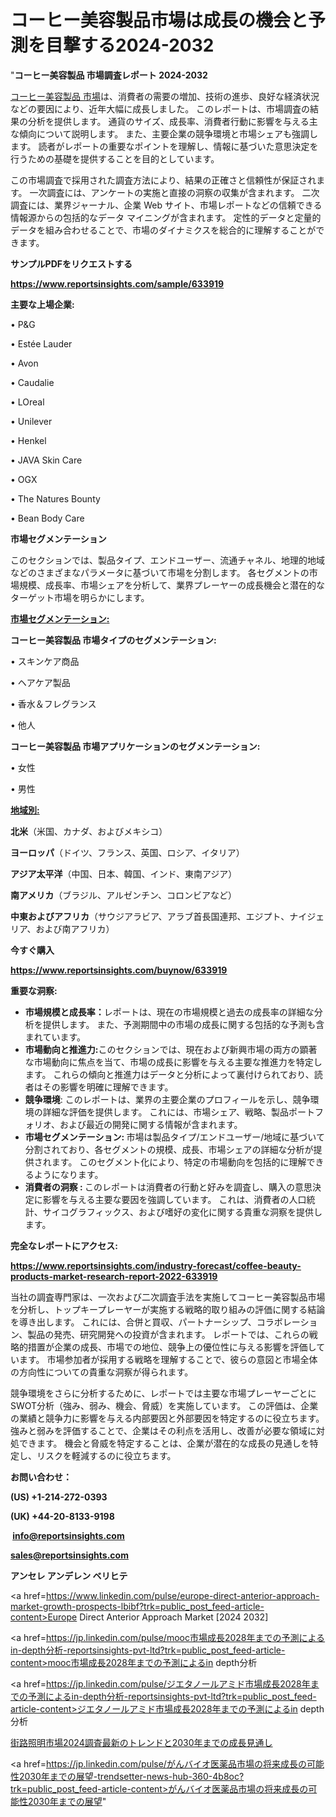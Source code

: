 # コーヒー美容製品市場は成長の機会と予測を目撃する2024-2032

"<strong>コーヒー美容製品 市場調査レポート 2024-2032</strong>

<a href=https://www.reportsinsights.com/sample/633919>コーヒー美容製品 市場</a>は、消費者の需要の増加、技術の進歩、良好な経済状況などの要因により、近年大幅に成長しました。 このレポートは、市場調査の結果の分析を提供します。 通貨のサイズ、成長率、消費者行動に影響を与える主な傾向について説明します。 また、主要企業の競争環境と市場シェアも強調します。 読者がレポートの重要なポイントを理解し、情報に基づいた意思決定を行うための基礎を提供することを目的としています。

この市場調査で採用された調査方法により、結果の正確さと信頼性が保証されます。 一次調査には、アンケートの実施と直接の洞察の収集が含まれます。 二次調査には、業界ジャーナル、企業 Web サイト、市場レポートなどの信頼できる情報源からの包括的なデータ マイニングが含まれます。 定性的データと定量的データを組み合わせることで、市場のダイナミクスを総合的に理解することができます。

<strong><b>サンプルPDFをリクエストする</b></strong>

<a href=https://www.reportsinsights.com/sample/633919><strong><u>https://www.reportsinsights.com/sample/633919</u></strong></a>

<strong>主要な上場企業:</strong>

• P&G

• Estée Lauder

• Avon

• Caudalie

• LOreal

• Unilever

• Henkel

• JAVA Skin Care

• OGX

• The Natures Bounty

• Bean Body Care

<strong>市場セグメンテーション</strong>

このセクションでは、製品タイプ、エンドユーザー、流通チャネル、地理的地域などのさまざまなパラメータに基づいて市場を分割します。 各セグメントの市場規模、成長率、市場シェアを分析して、業界プレーヤーの成長機会と潜在的なターゲット市場を明らかにします。

<strong><u>市場セグメンテーション</u></strong><strong><u>:</u></strong>

<strong>コーヒー美容製品 市場タイプのセグメンテーション:</strong>

• スキンケア商品

• ヘアケア製品

• 香水＆フレグランス

• 他人

<strong>コーヒー美容製品 市場アプリケーションのセグメンテーション:</strong>

• 女性

• 男性

<strong><u>地域別</u></strong><strong><u>:</u></strong>

<strong>北米</strong>（米国、カナダ、およびメキシコ）

<strong>ヨーロッパ</strong>（ドイツ、フランス、英国、ロシア、イタリア）

<strong>アジア太平洋</strong>（中国、日本、韓国、インド、東南アジア）

<strong>南アメリカ</strong>（ブラジル、アルゼンチン、コロンビアなど）

<strong>中東およびアフリカ</strong>（サウジアラビア、アラブ首長国連邦、エジプト、ナイジェリア、および南アフリカ）

<strong>今すぐ購入</strong>

<a href=https://www.reportsinsights.com/buynow/633919><strong><u>https://www.reportsinsights.com/buynow/633919</u></strong></a>

<strong>重要な洞察:</strong>
<ul>
  <li><strong>市場規模と成長率：</strong>レポートは、現在の市場規模と過去の成長率の詳細な分析を提供します。 また、予測期間中の市場の成長に関する包括的な予測も含まれています。</li>
  <li><strong>市場動向と推進力:</strong>このセクションでは、現在および新興市場の両方の顕著な市場動向に焦点を当て、市場の成長に影響を与える主要な推進力を特定します。 これらの傾向と推進力はデータと分析によって裏付けられており、読者はその影響を明確に理解できます。</li>
  <li><strong>競争環境</strong>: このレポートは、業界の主要企業のプロフィールを示し、競争環境の詳細な評価を提供します。 これには、市場シェア、戦略、製品ポートフォリオ、および最近の開発に関する情報が含まれます。</li>
  <li><strong>市場セグメンテーション: </strong>市場は製品タイプ/エンドユーザー/地域に基づいて分割されており、各セグメントの規模、成長、市場シェアの詳細な分析が提供されます。 このセグメント化により、特定の市場動向を包括的に理解できるようになります。</li>
  <li><strong>消費者の洞察 : </strong>このレポートは消費者の行動と好みを調査し、購入の意思決定に影響を与える主要な要因を強調しています。 これは、消費者の人口統計、サイコグラフィックス、および嗜好の変化に関する貴重な洞察を提供します。</li>
</ul>
<strong>完全なレポートにアクセス:</strong>

<a href=https://www.reportsinsights.com/industry-forecast/coffee-beauty-products-market-research-report-2022-633919><strong><u><b>https://www.reportsinsights.com/industry-forecast/coffee-beauty-products-market-research-report-2022-633919</b></u></strong></a>

当社の調査専門家は、一次および二次調査手法を実施してコーヒー美容製品市場を分析し、トップキープレーヤーが実施する戦略的取り組みの評価に関する結論を導き出します。 これには、合併と買収、パートナーシップ、コラボレーション、製品の発売、研究開発への投資が含まれます。 レポートでは、これらの戦略的措置が企業の成長、市場での地位、競争上の優位性に与える影響を評価しています。 市場参加者が採用する戦略を理解することで、彼らの意図と市場全体の方向性についての貴重な洞察が得られます。

競争環境をさらに分析するために、レポートでは主要な市場プレーヤーごとにSWOT分析（強み、弱み、機会、脅威）を実施しています。 この評価は、企業の業績と競争力に影響を与える内部要因と外部要因を特定するのに役立ちます。 強みと弱みを評価することで、企業はその利点を活用し、改善が必要な領域に対処できます。 機会と脅威を特定することは、企業が潜在的な成長の見通しを特定し、リスクを軽減するのに役立ちます。

<strong>お問い合わせ：</strong>

<strong>(US) +1-214-272-0393</strong>

<strong>(UK) +44-20-8133-9198</strong>

<strong> </strong><a href=info@reportsinsights.com><strong><u>info@reportsinsights.com</u></strong></a>

<a href=sales@reportsinsights.com><strong><u>sales@reportsinsights.com</u></strong></a>

<strong>アンセレ アンデレン ベリヒテ</strong>

<a href=https://www.linkedin.com/pulse/europe-direct-anterior-approach-market-growth-prospects-lbibf?trk=public_post_feed-article-content>Europe Direct Anterior Approach Market [2024 2032]</a>

<a href=https://jp.linkedin.com/pulse/mooc市場成長2028年までの予測によるin-depth分析-reportsinsights-pvt-ltd?trk=public_post_feed-article-content>mooc市場成長2028年までの予測によるin depth分析</a>

<a href=https://jp.linkedin.com/pulse/ジエタノールアミド市場成長2028年までの予測によるin-depth分析-reportsinsights-pvt-ltd?trk=public_post_feed-article-content>ジエタノールアミド市場成長2028年までの予測によるin depth分析</a>

<a href=https://www.linkedin.com/pulse/街路照明市場2024調査最新のトレンドと2030年までの成長見通し-infopulse-daily-360-sdnaf/>街路照明市場2024調査最新のトレンドと2030年までの成長見通し</a>

<a href=https://jp.linkedin.com/pulse/がんバイオ医薬品市場の将来成長の可能性2030年までの展望-trendsetter-news-hub-360-4b8oc?trk=public_post_feed-article-content>がんバイオ医薬品市場の将来成長の可能性2030年までの展望</a>"
